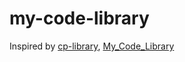 # my-code-library

Inspired by [cp-library](https://github.com/ShahjalalShohag/code-library), [My_Code_Library](https://github.com/ASRafi41/My_Code_Library/tree/main/Number%20Theory)